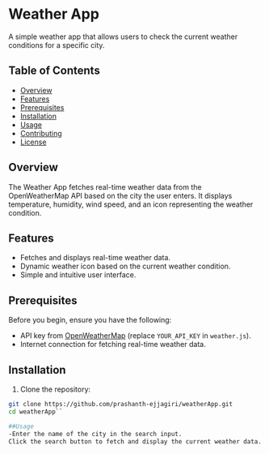 # Weather App

A simple weather app that allows users to check the current weather conditions for a specific city.

## Table of Contents

- [Overview](#overview)
- [Features](#features)
- [Prerequisites](#prerequisites)
- [Installation](#installation)
- [Usage](#usage)
- [Contributing](#contributing)
- [License](#license)

## Overview

The Weather App fetches real-time weather data from the OpenWeatherMap API based on the city the user enters. It displays temperature, humidity, wind speed, and an icon representing the weather condition.

## Features

- Fetches and displays real-time weather data.
- Dynamic weather icon based on the current weather condition.
- Simple and intuitive user interface.

## Prerequisites

Before you begin, ensure you have the following:

- API key from [OpenWeatherMap](https://openweathermap.org/api) (replace `YOUR_API_KEY` in `weather.js`).
- Internet connection for fetching real-time weather data.

## Installation

1. Clone the repository:

```bash
git clone https://github.com/prashanth-ejjagiri/weatherApp.git
cd weatherApp``

##Usage
-Enter the name of the city in the search input.
Click the search button to fetch and display the current weather data.
